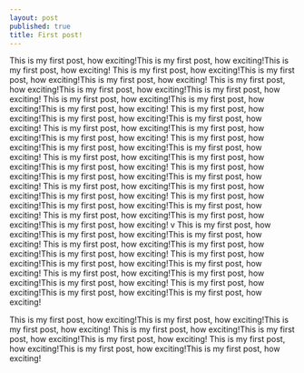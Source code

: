 ```yaml
---
layout: post
published: true
title: First post!
---
```


This is my first post, how exciting!This is my first post, how exciting!This is my first post, how exciting!
This is my first post, how exciting!This is my first post, how exciting!This is my first post, how exciting!
This is my first post, how exciting!This is my first post, how exciting!This is my first post, how exciting!
This is my first post, how exciting!This is my first post, how exciting!This is my first post, how exciting!
This is my first post, how exciting!This is my first post, how exciting!This is my first post, how exciting!
This is my first post, how exciting!This is my first post, how exciting!This is my first post, how exciting!
This is my first post, how exciting!This is my first post, how exciting!This is my first post, how exciting!
This is my first post, how exciting!This is my first post, how exciting!This is my first post, how exciting!
This is my first post, how exciting!This is my first post, how exciting!This is my first post, how exciting!
This is my first post, how exciting!This is my first post, how exciting!This is my first post, how exciting!
This is my first post, how exciting!This is my first post, how exciting!This is my first post, how exciting!
This is my first post, how exciting!This is my first post, how exciting!This is my first post, how exciting!
v
This is my first post, how exciting!This is my first post, how exciting!This is my first post, how exciting!
This is my first post, how exciting!This is my first post, how exciting!This is my first post, how exciting!
This is my first post, how exciting!This is my first post, how exciting!This is my first post, how exciting!
This is my first post, how exciting!This is my first post, how exciting!This is my first post, how exciting!
This is my first post, how exciting!This is my first post, how exciting!This is my first post, how exciting!



This is my first post, how exciting!This is my first post, how exciting!This is my first post, how exciting!
This is my first post, how exciting!This is my first post, how exciting!This is my first post, how exciting!
This is my first post, how exciting!This is my first post, how exciting!This is my first post, how exciting!


